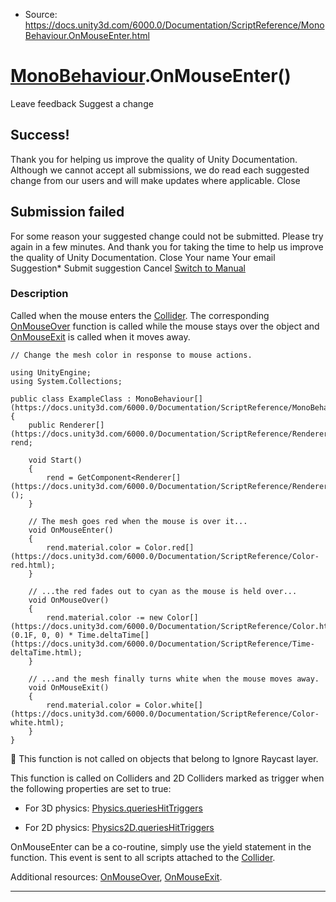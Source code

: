 * Source: https://docs.unity3d.com/6000.0/Documentation/ScriptReference/MonoBehaviour.OnMouseEnter.html

#  [MonoBehaviour](https://docs.unity3d.com/6000.0/Documentation/ScriptReference/MonoBehaviour.html).OnMouseEnter()
Leave feedback
Suggest a change
## Success!
Thank you for helping us improve the quality of Unity Documentation. Although we cannot accept all submissions, we do read each suggested change from our users and will make updates where applicable.
Close
## Submission failed
For some reason your suggested change could not be submitted. Please <a>try again</a> in a few minutes. And thank you for taking the time to help us improve the quality of Unity Documentation.
Close
Your name Your email Suggestion* Submit suggestion
Cancel
[Switch to Manual](https://docs.unity3d.com/6000.0/Documentation/Manual/class-MonoBehaviour.html "Go to MonoBehaviour Component in the Manual")
### Description
Called when the mouse enters the [Collider](https://docs.unity3d.com/6000.0/Documentation/ScriptReference/Collider.html).
The corresponding [OnMouseOver](https://docs.unity3d.com/6000.0/Documentation/ScriptReference/MonoBehaviour.OnMouseOver.html) function is called while the mouse stays over the object and [OnMouseExit](https://docs.unity3d.com/6000.0/Documentation/ScriptReference/MonoBehaviour.OnMouseExit.html) is called when it moves away.
```
// Change the mesh color in response to mouse actions.  
  
using UnityEngine;
using System.Collections;  
  
public class ExampleClass : MonoBehaviour[](https://docs.unity3d.com/6000.0/Documentation/ScriptReference/MonoBehaviour.html)
{
    public Renderer[](https://docs.unity3d.com/6000.0/Documentation/ScriptReference/Renderer.html) rend;  
  
    void Start()
    {
        rend = GetComponent<Renderer[](https://docs.unity3d.com/6000.0/Documentation/ScriptReference/Renderer.html)>();
    }  
  
    // The mesh goes red when the mouse is over it...
    void OnMouseEnter()
    {
        rend.material.color = Color.red[](https://docs.unity3d.com/6000.0/Documentation/ScriptReference/Color-red.html);
    }  
  
    // ...the red fades out to cyan as the mouse is held over...
    void OnMouseOver()
    {
        rend.material.color -= new Color[](https://docs.unity3d.com/6000.0/Documentation/ScriptReference/Color.html)(0.1F, 0, 0) * Time.deltaTime[](https://docs.unity3d.com/6000.0/Documentation/ScriptReference/Time-deltaTime.html);
    }  
  
    // ...and the mesh finally turns white when the mouse moves away.
    void OnMouseExit()
    {
        rend.material.color = Color.white[](https://docs.unity3d.com/6000.0/Documentation/ScriptReference/Color-white.html);
    }
}

```

This function is not called on objects that belong to Ignore Raycast layer.  
  
This function is called on Colliders and 2D Colliders marked as trigger when the following properties are set to true:   
  
- For 3D physics: [Physics.queriesHitTriggers](https://docs.unity3d.com/6000.0/Documentation/ScriptReference/Physics-queriesHitTriggers.html)  
  
- For 2D physics: [Physics2D.queriesHitTriggers](https://docs.unity3d.com/6000.0/Documentation/ScriptReference/Physics2D-queriesHitTriggers.html)   
  
OnMouseEnter can be a co-routine, simply use the yield statement in the function. This event is sent to all scripts attached to the [Collider](https://docs.unity3d.com/6000.0/Documentation/ScriptReference/Collider.html).  
  
Additional resources: [OnMouseOver](https://docs.unity3d.com/6000.0/Documentation/ScriptReference/MonoBehaviour.OnMouseOver.html), [OnMouseExit](https://docs.unity3d.com/6000.0/Documentation/ScriptReference/MonoBehaviour.OnMouseExit.html).
* * *
